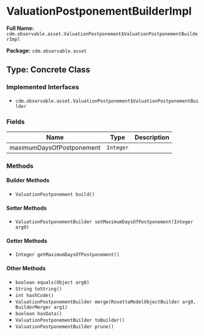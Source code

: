 # ValuationPostponementBuilderImpl

**Full Name:** `cdm.observable.asset.ValuationPostponement$ValuationPostponementBuilderImpl`

**Package:** `cdm.observable.asset`

## Type: Concrete Class

### Implemented Interfaces

- `cdm.observable.asset.ValuationPostponement$ValuationPostponementBuilder`

### Fields

| Name | Type | Description |
|------|------|-------------|
| maximumDaysOfPostponement | `Integer` |  |

### Methods

#### Builder Methods

- `ValuationPostponement build()`

#### Setter Methods

- `ValuationPostponementBuilder setMaximumDaysOfPostponement(Integer arg0)`

#### Getter Methods

- `Integer getMaximumDaysOfPostponement()`

#### Other Methods

- `boolean equals(Object arg0)`
- `String toString()`
- `int hashCode()`
- `ValuationPostponementBuilder merge(RosettaModelObjectBuilder arg0, BuilderMerger arg1)`
- `boolean hasData()`
- `ValuationPostponementBuilder toBuilder()`
- `ValuationPostponementBuilder prune()`

